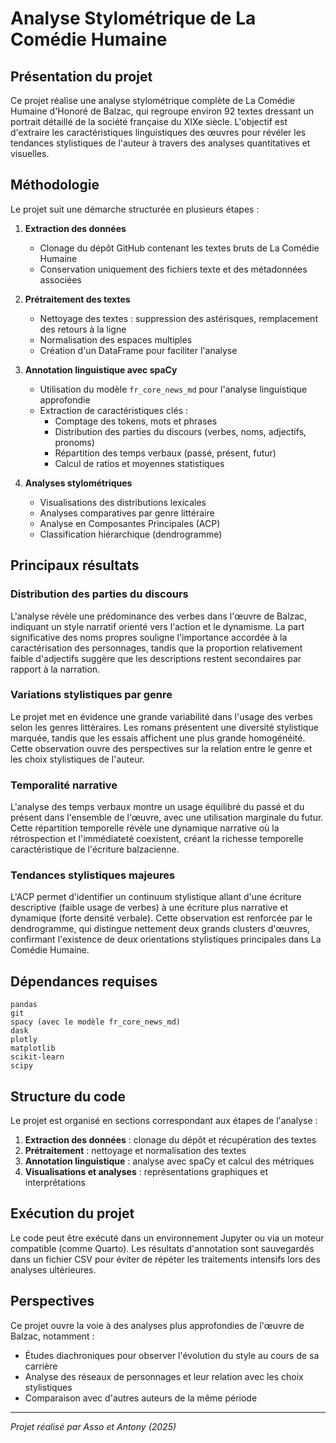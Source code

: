 # Analyse Stylométrique de La Comédie Humaine

## Présentation du projet

Ce projet réalise une analyse stylométrique complète de La Comédie Humaine d'Honoré de Balzac, qui regroupe environ 92 textes dressant un portrait détaillé de la société française du XIXe siècle. L'objectif est d'extraire les caractéristiques linguistiques des œuvres pour révéler les tendances stylistiques de l'auteur à travers des analyses quantitatives et visuelles.

## Méthodologie

Le projet suit une démarche structurée en plusieurs étapes :

1. **Extraction des données**
   - Clonage du dépôt GitHub contenant les textes bruts de La Comédie Humaine
   - Conservation uniquement des fichiers texte et des métadonnées associées

2. **Prétraitement des textes**
   - Nettoyage des textes : suppression des astérisques, remplacement des retours à la ligne
   - Normalisation des espaces multiples
   - Création d'un DataFrame pour faciliter l'analyse

3. **Annotation linguistique avec spaCy**
   - Utilisation du modèle `fr_core_news_md` pour l'analyse linguistique approfondie
   - Extraction de caractéristiques clés :
     - Comptage des tokens, mots et phrases
     - Distribution des parties du discours (verbes, noms, adjectifs, pronoms)
     - Répartition des temps verbaux (passé, présent, futur)
     - Calcul de ratios et moyennes statistiques

4. **Analyses stylométriques**
   - Visualisations des distributions lexicales
   - Analyses comparatives par genre littéraire
   - Analyse en Composantes Principales (ACP)
   - Classification hiérarchique (dendrogramme)

## Principaux résultats

### Distribution des parties du discours

L'analyse révèle une prédominance des verbes dans l'œuvre de Balzac, indiquant un style narratif orienté vers l'action et le dynamisme. La part significative des noms propres souligne l'importance accordée à la caractérisation des personnages, tandis que la proportion relativement faible d'adjectifs suggère que les descriptions restent secondaires par rapport à la narration.

### Variations stylistiques par genre

Le projet met en évidence une grande variabilité dans l'usage des verbes selon les genres littéraires. Les romans présentent une diversité stylistique marquée, tandis que les essais affichent une plus grande homogénéité. Cette observation ouvre des perspectives sur la relation entre le genre et les choix stylistiques de l'auteur.

### Temporalité narrative

L'analyse des temps verbaux montre un usage équilibré du passé et du présent dans l'ensemble de l'œuvre, avec une utilisation marginale du futur. Cette répartition temporelle révèle une dynamique narrative où la rétrospection et l'immédiateté coexistent, créant la richesse temporelle caractéristique de l'écriture balzacienne.

### Tendances stylistiques majeures

L'ACP permet d'identifier un continuum stylistique allant d'une écriture descriptive (faible usage de verbes) à une écriture plus narrative et dynamique (forte densité verbale). Cette observation est renforcée par le dendrogramme, qui distingue nettement deux grands clusters d'œuvres, confirmant l'existence de deux orientations stylistiques principales dans La Comédie Humaine.

## Dépendances requises

```
pandas
git
spacy (avec le modèle fr_core_news_md)
dask
plotly
matplotlib
scikit-learn
scipy
```

## Structure du code

Le projet est organisé en sections correspondant aux étapes de l'analyse :

1. **Extraction des données** : clonage du dépôt et récupération des textes
2. **Prétraitement** : nettoyage et normalisation des textes
3. **Annotation linguistique** : analyse avec spaCy et calcul des métriques
4. **Visualisations et analyses** : représentations graphiques et interprétations

## Exécution du projet

Le code peut être exécuté dans un environnement Jupyter ou via un moteur compatible (comme Quarto). Les résultats d'annotation sont sauvegardés dans un fichier CSV pour éviter de répéter les traitements intensifs lors des analyses ultérieures.

## Perspectives

Ce projet ouvre la voie à des analyses plus approfondies de l'œuvre de Balzac, notamment :
- Études diachroniques pour observer l'évolution du style au cours de sa carrière
- Analyse des réseaux de personnages et leur relation avec les choix stylistiques
- Comparaison avec d'autres auteurs de la même période

---

*Projet réalisé par Asso et Antony (2025)*
